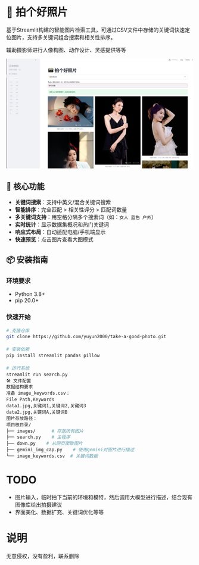 # 📸 拍个好照片

基于Streamlit构建的智能图片检索工具，可通过CSV文件中存储的关键词快速定位图片，支持多关键词组合搜索和相关性排序。

辅助摄影师进行人像构图、动作设计、灵感提供等等


![Demo Screenshot](./assets/demo.png)

## 🚀 核心功能

- **关键词搜索**：支持中英文/混合关键词搜索
- **智能排序**：完全匹配 > 相关性评分 > 匹配词数量
- **多关键词支持**：用空格分隔多个搜索词（如：`女人 蓝色 户外`）
- **实时统计**：显示数据集概况和热门关键词
- **响应式布局**：自动适配电脑/手机端显示
- **快速预览**：点击图片查看大图模式

## 📦 安装指南

### 环境要求
- Python 3.8+
- pip 20.0+

### 快速开始
```bash
# 克隆仓库
git clone https://github.com/yuyun2000/take-a-good-photo.git

# 安装依赖
pip install streamlit pandas pillow

# 运行系统
streamlit run search.py
🛠 文件配置
数据结构要求
准备 image_keywords.csv：
File Path,Keywords
data1.jpg,关键词1,关键词2,关键词3
data2.jpg,关键词A,关键词B
图片存放路径：
项目根目录/
├── images/      # 存放所有图片
├── search.py    # 主程序
├── down.py    # 从网页爬取图片
├── gemini_img_cap.py    # 使用gemini对图片进行描述
└── image_keywords.csv  # 关键词数据
```
# TODO
- 图片输入，临时拍下当前的环境和模特，然后调用大模型进行描述，结合现有图像库给出拍摄建议
- 界面美化、数据扩充、关键词优化等等
# 说明
无意侵权，没有盈利，联系删除